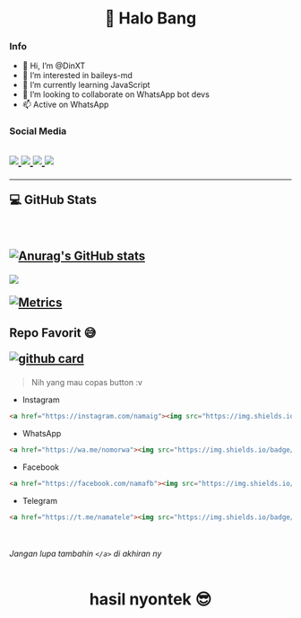 <h1 align="center">👋 Halo Bang</h1>

### Info
- 👋 Hi, I’m @DinXT
- 👀 I’m interested in baileys-md
- 🌱 I’m currently learning JavaScript
- 💞️ I’m looking to collaborate on WhatsApp bot devs
- 📫 Active on WhatsApp

### Social Media
<h2 align="left">
  <a href="https://wa.me/6281380674817"><img src="https://img.shields.io/badge/WhatsApp-25D366?style=for-the-badge&logo=whatsapp&logoColor=white" />
  <a href="https://instagram.com/dinxt.xyz"><img src="https://img.shields.io/badge/Instagram-E4405F?style=for-the-badge&logo=instagram&logoColor=white"/> 
  <a href="https://facebook.com/DinXT"><img src="https://img.shields.io/badge/Facebook-%234267B2.svg?&style=for-the-badge&logo=facebook&logoColor=white" />
  <a href="https://t.me/DinXT"><img src="https://img.shields.io/badge/Telegram-%230088cc.svg?&style=for-the-badge&logo=telegram&logoColor=white" />  
    </a>
    
------

  <p align="left"> 💻 GitHub Stats</p>
  </br>

<a href="https://github.com/DinXT"> ![Anurag's GitHub stats](https://github-readme-stats.vercel.app/api?username=DinXT&show_icons=true&theme=dark) 


<p align ="left"> <img src="https://github-readme-stats.vercel.app/api/top-langs/?username=DinXT&theme=dark&layout=compact">
  
  ![Metrics](https://metrics.lecoq.io/DinXT?template=terminal&config.timezone=Asia%2FJakarta)  
  </h2>
    </a>
  
<h2 align="left">
Repo Favorit 😅
  
<a href="https://github.com/DinXT/wabot-DinXT"> ![github card](https://github-readme-stats.vercel.app/api/pin/?username=DinXT&repo=wabot-DinXT&theme=dark)
  </a>
  </h2>
  
> Nih yang mau copas button :v
- Instagram </br>
```md
<a href="https://instagram.com/namaig"><img src="https://img.shields.io/badge/Instagram-E4405F?style=for-the-badge&logo=instagram&logoColor=white"/>
```
- WhatsApp</br>
```md
<a href="https://wa.me/nomorwa"><img src="https://img.shields.io/badge/WhatsApp-25D366?style=for-the-badge&logo=whatsapp&logoColor=white" />
```
- Facebook</br>
```md
<a href="https://facebook.com/namafb"><img src="https://img.shields.io/badge/WhatsApp-25D366?style=for-the-badge&logo=whatsapp&logoColor=white" />
```
- Telegram</br>
```md
<a href="https://t.me/namatele"><img src="https://img.shields.io/badge/Telegram-%230088cc.svg?&style=for-the-badge&logo=telegram&logoColor=white" />
```
</br></br>
  _Jangan lupa tambahin `</a>` di akhiran ny_ </br></br>
  
<h1 align="center"> hasil nyontek 😎
